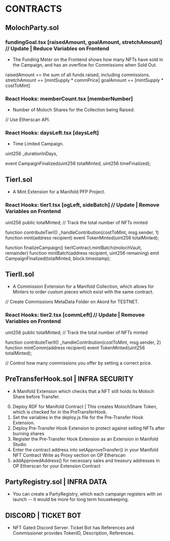 # CONTRACTS

## MolochParty.sol

### fundingGoal.tsx [raisedAmount, goalAmount, stretchAmount] // Update | Reduce Variables on Frontend

* The Funding Meter on the Frontend shows how many NFTs have sold in the Campaign, and has an overflow for Commissions when Sold Out.

raisedAmount == the sum of all funds raised, including commissions.
stretchAmount == [mintSupply * commPrice]
goalAmount == [mintSupply * costToMint]

### React Hooks: memberCount.tsx [memberNumber]

* Number of Moloch Shares for the Collection being Raised.

// Use Etherscan API.

### React Hooks: daysLeft.tsx [daysLeft]

* Time Limited Campaign.

uint256 _durationInDays,

event CampaignFinalized(uint256 totalMinted, uint256 timeFinalized);

## TierI.sol

* A Mint Extension for a Manifold PFP Project.

### React Hooks: tier1.tsx [ogLeft, sideBatch] // Update | Remove Variables on Frontend

uint256 public totalMinted; // Track the total number of NFTs minted

function contributeTierI()
  _handleContribution(costToMint, msg.sender, 1)
    function mint(address recipient)
      event TokenMinted(uint256 totalMinted);

function finalizeCampaign()
  tierIContract.mintBatch(molochVault, remainder)
    function mintBatch(address recipient, uint256 remaining)
      emit CampaignFinalized(totalMinted, block.timestamp);

## TierII.sol

* A Commission Extension for a Manifold Collection, which allows for Minters to order custom pieces which exist with the same contract.

// Create Commissions MetaData Folder on Akord for TESTNET.

### React Hooks: tier2.tsx [commLeft] // Update | Removee Variables on Frontend

uint256 public totalMinted; // Track the total number of NFTs minted

function contributeTierII()
  _handleContribution(costToMint, msg.sender, 2)
    function mintComm(address recipient)
      event TokenMinted(uint256 totalMinted);

// Control how many commissions you offer by setting a correct price.

## PreTransferHook.sol | INFRA SECURITY

* A Manifold Extension which checks that a NFT still holds its Moloch Share before Transfer.

0) Deploy RDF for Manifold Contract | This creates MolochShare Token, which is checked for in the PreTransferHook.
1) Set the variables in the deploy.js file for the Pre-Transfer Hook Extension.
2) Deploy Pre-Transfer Hook Extension to protect against selling NFTs after burning shares
3) Register the Pre-Transfer Hook Extension as an Extension in Manifold Studio
4) Enter the contract address into setApproveTransfer() in your Manifold NFT Contract Write as Proxy section on OP Etherscan
5) addApprovedAddress() for necessary sales and treasury addresses in OP Etherscan for your Extension Contract

## PartyRegistry.sol | INFRA DATA

* You can create a PartyRegistry, which each campaign registers with on launch -- it would be more for long term housekeeping.

## DISCORD | TICKET BOT

* NFT Gated Discord Server. Ticket Bot has References and Commissioner provides TokenID, Description, References.
